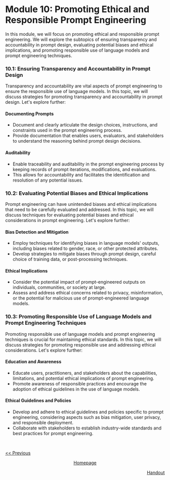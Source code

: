 # Module 10: Promoting Ethical and Responsible Prompt Engineering
In this module, we will focus on promoting ethical and responsible prompt engineering. We will explore the subtopics of ensuring transparency and accountability in prompt design, evaluating potential biases and ethical implications, and promoting responsible use of language models and prompt engineering techniques.

### 10.1: Ensuring Transparency and Accountability in Prompt Design
Transparency and accountability are vital aspects of prompt engineering to ensure the responsible use of language models. In this topic, we will discuss strategies for promoting transparency and accountability in prompt design. Let's explore further:

#### Documenting Prompts
   - Document and clearly articulate the design choices, instructions, and constraints used in the prompt engineering process.
   - Provide documentation that enables users, evaluators, and stakeholders to understand the reasoning behind prompt design decisions.

#### Auditability
   - Enable traceability and auditability in the prompt engineering process by keeping records of prompt iterations, modifications, and evaluations.
   - This allows for accountability and facilitates the identification and resolution of any potential issues.

### 10.2: Evaluating Potential Biases and Ethical Implications
Prompt engineering can have unintended biases and ethical implications that need to be carefully evaluated and addressed. In this topic, we will discuss techniques for evaluating potential biases and ethical considerations in prompt engineering. Let's explore further:

#### Bias Detection and Mitigation
   - Employ techniques for identifying biases in language models' outputs, including biases related to gender, race, or other protected attributes.
   - Develop strategies to mitigate biases through prompt design, careful choice of training data, or post-processing techniques.

#### Ethical Implications
   - Consider the potential impact of prompt-engineered outputs on individuals, communities, or society at large.
   - Assess and address ethical concerns related to privacy, misinformation, or the potential for malicious use of prompt-engineered language models.

### 10.3: Promoting Responsible Use of Language Models and Prompt Engineering Techniques
Promoting responsible use of language models and prompt engineering techniques is crucial for maintaining ethical standards. In this topic, we will discuss strategies for promoting responsible use and addressing ethical considerations. Let's explore further:

#### Education and Awareness
   - Educate users, practitioners, and stakeholders about the capabilities, limitations, and potential ethical implications of prompt engineering.
   - Promote awareness of responsible practices and encourage the adoption of ethical guidelines in the use of language models.

#### Ethical Guidelines and Policies
   - Develop and adhere to ethical guidelines and policies specific to prompt engineering, considering aspects such as bias mitigation, user privacy, and responsible deployment.
   - Collaborate with stakeholders to establish industry-wide standards and best practices for prompt engineering.

<br>

<p align="left"><a href="https://github.com/vennby/ChatGPT-University/blob/main/Prompt%20Engineering/Module%2009.md"><< Previous</a></p><p></p>
<p align="center"><a href="https://github.com/vennby/ChatGPT-University/blob/main/README.md">Homepage</a></p>
<p align="right"><a href="https://github.com/vennby/ChatGPT-University/blob/main/Prompt%20Engineering/Handout.md">Handout</a></p><p></p>
